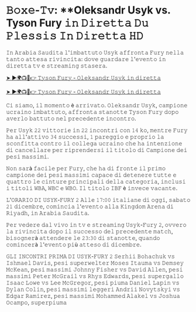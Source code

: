 <h1>𝙱𝚘𝚡𝚎-𝚃𝚟: **Oleksandr Usyk vs. Tyson Fury 𝚒𝚗 𝙳𝚒𝚛𝚎𝚝𝚝𝚊 𝙳𝚞 𝙿𝚕𝚎𝚜𝚜𝚒𝚜 𝙸𝚗 𝙳𝚒𝚛𝚎𝚝𝚝𝚊 𝙷𝙳</h1>

𝙸𝚗 𝙰𝚛𝚊𝚋𝚒𝚊 𝚂𝚊𝚞𝚍𝚒𝚝𝚊 𝚕'𝚒𝚖𝚋𝚊𝚝𝚝𝚞𝚝𝚘 𝚄𝚜𝚢𝚔 𝚊𝚏𝚏𝚛𝚘𝚗𝚝𝚊 𝙵𝚞𝚛𝚢 𝚗𝚎𝚕𝚕𝚊 𝚝𝚊𝚗𝚝𝚘 𝚊𝚝𝚝𝚎𝚜𝚊 𝚛𝚒𝚟𝚒𝚗𝚌𝚒𝚝𝚊: 𝚍𝚘𝚟𝚎 𝚐𝚞𝚊𝚛𝚍𝚊𝚛𝚎 𝚕'𝚎𝚟𝚎𝚗𝚝𝚘 𝚒𝚗 𝚍𝚒𝚛𝚎𝚝𝚝𝚊 𝚝𝚟 𝚎 𝚜𝚝𝚛𝚎𝚊𝚖𝚒𝚗𝚐 𝚜𝚝𝚊𝚜𝚎𝚛𝚊.

[➤ ►🌍📺📱👉 𝚃𝚢𝚜𝚘𝚗 𝙵𝚞𝚛𝚢 - 𝙾𝚕𝚎𝚔𝚜𝚊𝚗𝚍𝚛 𝚄𝚜𝚢𝚔 𝚒𝚗 𝚍𝚒𝚛𝚎𝚝𝚝𝚊](https://t.co/o88nIGoYU5)

[➤ ►🌍📺📱👉 𝚃𝚢𝚜𝚘𝚗 𝙵𝚞𝚛𝚢 - 𝙾𝚕𝚎𝚔𝚜𝚊𝚗𝚍𝚛 𝚄𝚜𝚢𝚔 𝚒𝚗 𝚍𝚒𝚛𝚎𝚝𝚝𝚊](https://t.co/o88nIGoYU5)

𝙲𝚒 𝚜𝚒𝚊𝚖𝚘, 𝚒𝚕 𝚖𝚘𝚖𝚎𝚗𝚝𝚘 è 𝚊𝚛𝚛𝚒𝚟𝚊𝚝𝚘. 𝙾𝚕𝚎𝚔𝚜𝚊𝚗𝚍𝚛 𝚄𝚜𝚢𝚔, 𝚌𝚊𝚖𝚙𝚒𝚘𝚗𝚎 𝚞𝚌𝚛𝚊𝚒𝚗𝚘 𝚒𝚖𝚋𝚊𝚝𝚝𝚞𝚝𝚘, 𝚊𝚏𝚏𝚛𝚘𝚗𝚝𝚊 𝚜𝚝𝚊𝚗𝚘𝚝𝚝𝚎 𝚃𝚢𝚜𝚘𝚗 𝙵𝚞𝚛𝚢 𝚍𝚘𝚙𝚘 𝚊𝚟𝚎𝚛𝚕𝚘 𝚋𝚊𝚝𝚝𝚞𝚝𝚘 𝚗𝚎𝚕 𝚙𝚛𝚎𝚌𝚎𝚍𝚎𝚗𝚝𝚎 𝚒𝚗𝚌𝚘𝚗𝚝𝚛𝚘.

𝙿𝚎𝚛 𝚄𝚜𝚢𝚔 𝟸𝟸 𝚟𝚒𝚝𝚝𝚘𝚛𝚒𝚎 𝚒𝚗 𝟸𝟸 𝚒𝚗𝚌𝚘𝚗𝚝𝚛𝚒 𝚌𝚘𝚗 𝟷𝟺 𝚔𝚘, 𝚖𝚎𝚗𝚝𝚛𝚎 𝙵𝚞𝚛𝚢 𝚑𝚊 𝚊𝚕𝚕'𝚊𝚝𝚝𝚒𝚟𝚘 𝟹𝟺 𝚜𝚞𝚌𝚌𝚎𝚜𝚜𝚒, 𝟷 𝚙𝚊𝚛𝚎𝚐𝚐𝚒𝚘 𝚎 𝚙𝚛𝚘𝚙𝚛𝚒𝚘 𝚕𝚊 𝚜𝚌𝚘𝚗𝚏𝚒𝚝𝚝𝚊 𝚌𝚘𝚗𝚝𝚛𝚘 𝚒𝚕 𝚌𝚘𝚕𝚕𝚎𝚐𝚊 𝚞𝚌𝚛𝚊𝚒𝚗𝚘 𝚌𝚑𝚎 𝚑𝚊 𝚒𝚗𝚝𝚎𝚗𝚣𝚒𝚘𝚗𝚎 𝚍𝚒 𝚌𝚊𝚗𝚌𝚎𝚕𝚕𝚊𝚛𝚎 𝚙𝚎𝚛 𝚛𝚒𝚙𝚛𝚎𝚗𝚍𝚎𝚛𝚜𝚒 𝚒𝚕 𝚝𝚒𝚝𝚘𝚕𝚘 𝚍𝚒 𝙲𝚊𝚖𝚙𝚒𝚘𝚗𝚎 𝚍𝚎𝚒 𝚙𝚎𝚜𝚒 𝚖𝚊𝚜𝚜𝚒𝚖𝚒.

𝙽𝚘𝚗 𝚜𝚊𝚛à 𝚏𝚊𝚌𝚒𝚕𝚎 𝚙𝚎𝚛 𝙵𝚞𝚛𝚢, 𝚌𝚑𝚎 𝚑𝚊 𝚍𝚒 𝚏𝚛𝚘𝚗𝚝𝚎 𝚒𝚕 𝚙𝚛𝚒𝚖𝚘 𝚌𝚊𝚖𝚙𝚒𝚘𝚗𝚎 𝚍𝚎𝚒 𝚙𝚎𝚜𝚒 𝚖𝚊𝚜𝚜𝚒𝚖𝚒 𝚌𝚊𝚙𝚊𝚌𝚎 𝚍𝚒 𝚍𝚎𝚝𝚎𝚗𝚎𝚛𝚎 𝚝𝚞𝚝𝚝𝚎 𝚎 𝚚𝚞𝚊𝚝𝚝𝚛𝚘 𝚕𝚎 𝚌𝚒𝚗𝚝𝚞𝚛𝚎 𝚙𝚛𝚒𝚗𝚌𝚒𝚙𝚊𝚕𝚒 𝚍𝚎𝚕𝚕𝚊 𝚌𝚊𝚝𝚎𝚐𝚘𝚛𝚒𝚊, 𝚒𝚗𝚌𝚕𝚞𝚜𝚒 𝚒 𝚝𝚒𝚝𝚘𝚕𝚒 𝚆𝙱𝙰, 𝚆𝙱𝙲 𝚎 𝚆𝙱𝙾. 𝙸𝚕 𝚝𝚒𝚝𝚘𝚕𝚘 𝙸𝙱𝙵 è 𝚒𝚗𝚟𝚎𝚌𝚎 𝚟𝚊𝚌𝚊𝚗𝚝𝚎.

𝙻'𝙾𝚁𝙰𝚁𝙸𝙾 𝙳𝙸 𝚄𝚂𝚈𝙺-𝙵𝚄𝚁𝚈 𝟸
𝙰𝚕𝚕𝚎 𝟷𝟽:𝟶𝟶 𝚒𝚝𝚊𝚕𝚒𝚊𝚗𝚎 𝚍𝚒 𝚘𝚐𝚐𝚒, 𝚜𝚊𝚋𝚊𝚝𝚘 𝟸𝟷 𝚍𝚒𝚌𝚎𝚖𝚋𝚛𝚎, 𝚌𝚘𝚖𝚒𝚗𝚌𝚒𝚊 𝚕'𝚎𝚟𝚎𝚗𝚝𝚘 𝚊𝚕𝚕𝚊 𝙺𝚒𝚗𝚐𝚍𝚘𝚖 𝙰𝚛𝚎𝚗𝚊 𝚍𝚒 𝚁𝚒𝚢𝚊𝚍𝚑, 𝚒𝚗 𝙰𝚛𝚊𝚋𝚒𝚊 𝚂𝚊𝚞𝚍𝚒𝚝𝚊. 

𝙿𝚎𝚛 𝚟𝚎𝚍𝚎𝚛𝚎 𝚍𝚊𝚕 𝚟𝚒𝚟𝚘 𝚒𝚗 𝚝𝚟 𝚎 𝚜𝚝𝚛𝚎𝚊𝚖𝚒𝚗𝚐 𝚄𝚜𝚢𝚔-𝙵𝚞𝚛𝚢 𝟸, 𝚘𝚟𝚟𝚎𝚛𝚘 𝚕𝚊 𝚛𝚒𝚟𝚒𝚗𝚌𝚒𝚝𝚊 𝚍𝚘𝚙𝚘 𝚒𝚕 𝚜𝚞𝚌𝚌𝚎𝚜𝚜𝚘 𝚍𝚎𝚕 𝚙𝚛𝚎𝚌𝚎𝚍𝚎𝚗𝚝𝚎 𝚖𝚊𝚝𝚌𝚑, 𝚋𝚒𝚜𝚘𝚐𝚗𝚎𝚛à 𝚊𝚝𝚝𝚎𝚗𝚍𝚎𝚛𝚎 𝚕𝚎 𝟸𝟹:𝟹𝟶 𝚍𝚒 𝚜𝚝𝚊𝚗𝚘𝚝𝚝𝚎, 𝚚𝚞𝚊𝚗𝚍𝚘 𝚌𝚘𝚖𝚒𝚗𝚌𝚎𝚛à 𝚕'𝚎𝚟𝚎𝚗𝚝𝚘 𝚙𝚒ù 𝚊𝚝𝚝𝚎𝚜𝚘 𝚍𝚒 𝚍𝚒𝚌𝚎𝚖𝚋𝚛𝚎.

𝙶𝙻𝙸 𝙸𝙽𝙲𝙾𝙽𝚃𝚁𝙸 𝙿𝚁𝙸𝙼𝙰 𝙳𝙸 𝚄𝚂𝚈𝙺-𝙵𝚄𝚁𝚈 𝟸
𝚂𝚎𝚛𝚑𝚒𝚒 𝙱𝚘𝚑𝚊𝚌𝚑𝚞𝚔 𝚟𝚜 𝙸𝚜𝚑𝚖𝚊𝚎𝚕 𝙳𝚊𝚟𝚒𝚜, 𝚙𝚎𝚜𝚒 𝚜𝚞𝚙𝚎𝚛𝚠𝚎𝚕𝚝𝚎𝚛
𝙼𝚘𝚜𝚎𝚜 𝙸𝚝𝚊𝚞𝚖𝚊 𝚟𝚜 𝙳𝚎𝚖𝚜𝚎𝚢 𝙼𝚌𝙺𝚎𝚊𝚗, 𝚙𝚎𝚜𝚒 𝚖𝚊𝚜𝚜𝚒𝚖𝚒
𝙹𝚘𝚑𝚗𝚗𝚢 𝙵𝚒𝚜𝚑𝚎𝚛 𝚟𝚜 𝙳𝚊𝚟𝚒𝚍 𝙰𝚕𝚕𝚎𝚗, 𝚙𝚎𝚜𝚒 𝚖𝚊𝚜𝚜𝚒𝚖𝚒
𝙿𝚎𝚝𝚎𝚛 𝙼𝚌𝙶𝚛𝚊𝚒𝚕 𝚟𝚜 𝚁𝚑𝚢𝚜 𝙴𝚍𝚠𝚊𝚛𝚍𝚜, 𝚙𝚎𝚜𝚒 𝚜𝚞𝚙𝚎𝚛𝚐𝚊𝚕𝚕𝚘
𝙸𝚜𝚊𝚊𝚌 𝙻𝚘𝚠𝚎 𝚟𝚜 𝙻𝚎𝚎 𝙼𝚌𝙶𝚛𝚎𝚐𝚘𝚛, 𝚙𝚎𝚜𝚒 𝚙𝚒𝚞𝚖𝚊
𝙳𝚊𝚗𝚒𝚎𝚕 𝙻𝚊𝚙𝚒𝚗 𝚟𝚜 𝙳𝚢𝚕𝚊𝚗 𝙲𝚘𝚕𝚒𝚗, 𝚙𝚎𝚜𝚒 𝚖𝚊𝚜𝚜𝚒𝚖𝚒 𝚕𝚎𝚐𝚐𝚎𝚛𝚒
𝙰𝚗𝚍𝚛𝚒𝚒 𝙽𝚘𝚟𝚢𝚝𝚜𝚔𝚢𝚒 𝚟𝚜 𝙴𝚍𝚐𝚊𝚛 𝚁𝚊𝚖𝚒𝚛𝚎𝚣, 𝚙𝚎𝚜𝚒 𝚖𝚊𝚜𝚜𝚒𝚖𝚒
𝙼𝚘𝚑𝚊𝚖𝚖𝚎𝚍 𝙰𝚕𝚊𝚔𝚎𝚕 𝚟𝚜 𝙹𝚘𝚜𝚑𝚞𝚊 𝙾𝚌𝚊𝚖𝚙𝚘, 𝚜𝚞𝚙𝚎𝚛𝚙𝚒𝚞𝚖𝚊
